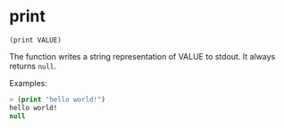 # print

`(print VALUE)`

The function writes a string representation of VALUE to stdout. It
always returns `null`.

Examples:

```lisp
> (print "hello world!")
hello world!
null
```
